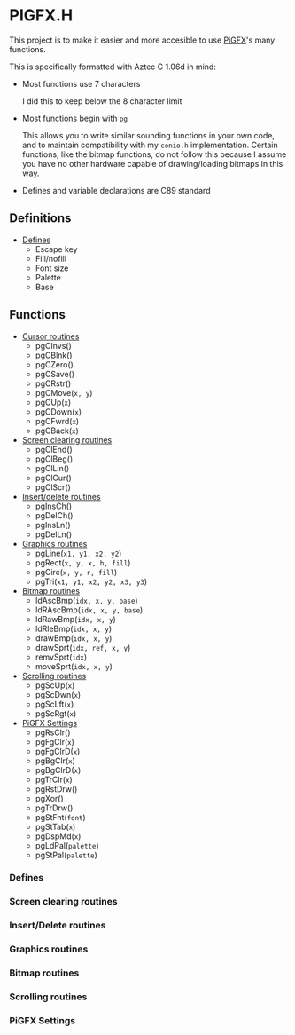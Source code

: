 # PIGFX.H

This project is to make it easier and more accesible to use [PiGFX](https://github.com/fbergama/pigfx)'s many functions.

This is specifically formatted with Aztec C 1.06d in mind:
* Most functions use 7 characters

  I did this to keep below the 8 character limit
* Most functions begin with `pg`

  This allows you to write similar sounding functions in your own code, and to maintain compatibility with my `conio.h` implementation. Certain functions, like the bitmap functions, do not follow this because I assume you have no other hardware capable of drawing/loading bitmaps in this way.
* Defines and variable declarations are C89 standard

## Definitions

- [Defines](#defines)
  - Escape key
  - Fill/nofill
  - Font size
  - Palette
  - Base

## Functions
- [Cursor routines](#cursor-routines)
  - pgCInvs()
  - pgCBlnk()
  - pgCZero()
  - pgCSave()
  - pgCRstr()
  - pgCMove(`x, y`)
  - pgCUp(`x`)
  - pgCDown(`x`)
  - pgCFwrd(`x`)
  - pgCBack(`x`)
- [Screen clearing routines](#screen-clearing-routines)
  - pgClEnd()
  - pgClBeg()
  - pgClLin()
  - pgClCur()
  - pgClScr()
- [Insert/delete routines](#insertdel-routines)
  - pgInsCh()
  - pgDelCh()
  - pgInsLn()
  - pgDelLn()
- [Graphics routines](#graphics-routines)
  - pgLine(`x1, y1, x2, y2`)
  - pgRect(`x, y, x, h, fill`)
  - pgCirc(`x, y, r, fill`)
  - pgTri(`x1, y1, x2, y2, x3, y3`)
- [Bitmap routines](#bitmap-routines)
  - ldAscBmp(`idx, x, y, base`)
  - ldRAscBmp(`idx, x, y, base`)
  - ldRawBmp(`idx, x, y`)
  - ldRleBmp(`idx, x, y`)
  - drawBmp(`idx, x, y`)
  - drawSprt(`idx, ref, x, y`)
  - remvSprt(`idx`)
  - moveSprt(`idx, x, y`)
- [Scrolling routines](#scrolling-routines)
  - pgScUp(`x`)
  - pgScDwn(`x`)
  - pgScLft(`x`)
  - pgScRgt(`x`)
- [PiGFX Settings](#pigfx-settings)
  - pgRsClr()
  - pgFgClr(`x`)
  - pgFgClrD(`x`)
  - pgBgClr(`x`)
  - pgBgClrD(`x`)
  - pgTrClr(`x`)
  - pgRstDrw()
  - pgXor()
  - pgTrDrw()
  - pgStFnt(`font`)
  - pgStTab(`x`)
  - pgDspMd(`x`)
  - pgLdPal(`palette`)
  - pgStPal(`palette`)







### Defines

### Screen clearing routines

### <a name="insertdel-routines"></a>Insert/Delete routines

### Graphics routines

### Bitmap routines

### Scrolling routines

### PiGFX Settings